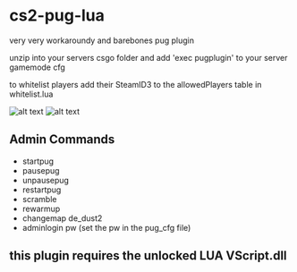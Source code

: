 # cs2-pug-lua
very very workaroundy and barebones pug plugin

unzip into your servers csgo folder and add 'exec pugplugin' to your server gamemode cfg

to whitelist players add their SteamID3 to the allowedPlayers table in whitelist.lua

![alt text](https://i.imgur.com/fLxHLux.jpeg)
![alt text](https://i.imgur.com/wCO9pHX.png)

## Admin Commands
- startpug
- pausepug
- unpausepug
- restartpug
- scramble
- rewarmup
- changemap de_dust2
- adminlogin pw (set the pw in the pug_cfg file)

## this plugin requires the unlocked LUA VScript.dll

